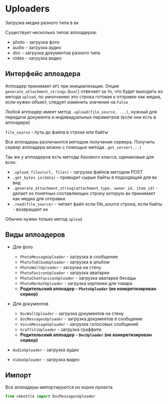 # Uploaders

Загрузка медиа разного типа в вк

Существует несколько типов аплоадеров:

* photo - загрузка фото
* audio - загрузка аудио
* doc - загрузка документов разного типа
* video - загрузка видео

## Интерфейс аплоадера

Аплоадер принимает `API` при инициализации. Опция `generate_attachment_strings` (`bool`) отвечает за то, что будет выходить из метода `upload`, по умолчанию это строка готовая к отправке как медиа, если нужен объект, следует изменить значение на `False`

Любой аплоадер имеет метод `.upload(file_source, ...)`, нужный для передачи документа и индивидуальных параметров (если они есть в аплоадере)

`file_source` - путь до файла в строке или байты

Все аплоадеры различаются методом получения сервера. Получить сервер аплоадера можно с помощью метода `.get_server(...)`

Так же у аплоадеров есть методы базового класса, одинаковые для всех:

* `.upload_files(url, files)` - загрузка файлов методом POST
* `.get_bytes_io(data)` - приводит сырые байты в подходящий для вк вид
* `.generate_attachment_string(attachment_type, owner_id, item_id)` - делает из понятных составляющих строку которую вк принимает как медиа для отправки
* `.read(file_source)` - читает файл если file_source строка, если байты - возвращает их

Обычно нужен только метод `upload`

## Виды аплоадеров

* Для фото
  + `PhotoMessageUploader` - загрузка в сообщение
  + `PhotoToAlbumUploader` - загрузка в альбом
  + `PhotoWallUploader` - загрузка на стену
  + `PhotoFaviconUploader` - загрузка аватарки
  + `PhotoChatFaviconUploader` - загрузка аватарки беседы
  + `PhotoMarketUploader` - загрузка картинки для товара
  + __Родительский аплоадер - `PhotoUploader` (не конкретизирован сервер)__

* Для документов
  + `DocWallUploader` - загрузка документов на стену
  + `DocMessagesUploader` - загрузка документов в сообщение
  + `VoiceMessageUploader` - загрузка голосовых сообщений
  + `GraffitiUploader` - загрузка граффити
  + __Родительский аплоадер - `DocUploader` (не конкретизирован сервер)__

* `AudioUploader` - загрузка аудио

* `VideoUploader` - загрузка видео

## Импорт

Все аплоадеры импортируются из корня проекта

```python
from vkbottle import DocMessagesUploader
```
